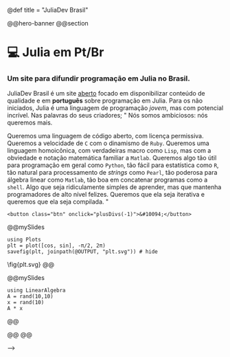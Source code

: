 @def title = "JuliaDev Brasil"


@@hero-banner
@@section

# :computer: Julia em Pt/Br
### Um site para difundir programação em Julia no Brasil.
JuliaDev Brasil é um site [aberto](https://github.com/JuliaDevBrasil/juliadevbrasil.github.io)
focado em disponibilizar conteúdo de qualidade e em **português** sobre programação em Julia.
Para os não iniciados, Julia é uma linguagem de programação *jovem*, mas  com potencial incrível.
Nas palavras do seus criadores;
"
Nós somos ambiciosos: nós queremos mais.

Queremos uma linguagem de código aberto, com licença permissiva. Queremos a velocidade de `C`
com o dinamismo de `Ruby`. Queremos uma linguagem homoicônica, com verdadeiras macro como `Lisp`,
mas com a obviedade e notação matemática familiar a `Matlab`.
Queremos algo tão útil para programação em geral como `Python`, tão fácil para estatística como `R`,
tão natural para processamento de *strings* como `Pearl`, tão poderosa para álgebra linear como
`Matlab`, tão boa em concatenar programas como a `shell`.
Algo que seja ridiculamente simples de aprender, mas que mantenha programadores de alto nível felizes.
Queremos que ela seja iterativa e queremos que ela seja compilada.
"
~~~
<button class="btn" onclick="plusDivs(-1)">&#10094;</button>
~~~

@@mySlides
```julia:plot
using Plots
plt = plot([cos, sin], -π/2, 2π)
savefig(plt, joinpath(@OUTPUT, "plt.svg")) # hide
```
\fig{plt.svg}
@@

@@mySlides
```julia:plot
using LinearAlgebra
A = rand(10,10)
x = rand(10)
A * x
```
@@

@@
@@

<!-- ~~~ -->
<!-- <!-- <img class="mySlides" src="./assets/coffee.jpg"> --> -->
<!-- <button class="btn" onclick="plusDivs(-1)">&#10094;</button> -->
<!-- <div class="mySlides"> -->
<!--   <p>Exemplo Slide 1</p> -->
<!-- </div> -->
<!-- <div class="mySlides"> -->
<!--   <p>Exemplo Slide 2</p> -->
<!-- </div> -->
<!-- ~~~ -->

